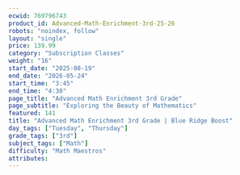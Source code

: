 ```yaml
---
ecwid: 769796743
product_id: Advanced-Math-Enrichment-3rd-25-26
robots: "noindex, follow"
layout: "single"
price: 139.99
category: "Subscription Classes"
weight: "16"
start_date: "2025-08-19"
end_date: "2026-05-24"
start_time: "3:45"
end_time: "4:30"
page_title: "Advanced Math Enrichment 3rd Grade"
page_subtitle: "Exploring the Beauty of Mathematics"
featured: 141
title: "Advanced Math Enrichment 3rd Grade | Blue Ridge Boost"
day_tags: ["Tuesday", "Thursday"]
grade_tags: ["3rd"]
subject_tags: ["Math"]
difficulty: "Math Maestros"
attributes:
---
```

